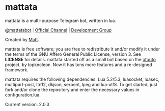 # mattata

mattata is a multi-purpose Telegram bot, written in lua.

[@mattatabot](http://telegram.me/mattatabot) | [Official Channel](http://telegram.me/mattata) | [Development Group](http://telegram.me/geeksOffTopic)

Created by [Matt](http://telegram.me/wrxck).

mattata is free software; you are free to redistribute it and/or modify it under the terms of the GNU Affero General Public License, version 3. See **LICENSE** for details.
mattata started off as a small bot based on the [otouto](otou.to) project, by topkecleon. Now it has tons more features and a re-designed framework.

mattata requires the following dependencies: Lua 5.2/5.3, luasocket, luasec, multipart-post, ltn12, dkjson, serpent, lpeg and lua-utf8. To get started, just fork and/or clone the repository and enter the necessary values in configuration.lua.

Current version: 2.0.3